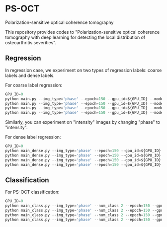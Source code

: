 # PS-OCT
Polarization-sensitive optical coherence tomography 

This repository provides codes to "Polarization-sensitive optical coherence tomography with deep learning for detecting the local distribution of osteoarthritis severities". 

## Regression 

In regression case, we experiment on two types of regression labels: coarse labels and dense labels.

For coarse label regression:
```python
GPU_ID=0
python main.py --img_type='phase' --epoch=150 --gpu_id=${GPU_ID} --model_select='vgg16' --step_size 20 --gamma 0.2
python main.py --img_type='phase' --epoch=150 --gpu_id=${GPU_ID} --model_select='resnet18' --step_size 20 --gamma 0.2
python main.py --img_type='phase' --epoch=150 --gpu_id=${GPU_ID} --model_select='densenet121' --step_size 20 --gamma 0.2
python main.py --img_type='phase' --epoch=150 --gpu_id=${GPU_ID} --model_select='mobilenetv2' --step_size 20 --gamma 0.2
```

Similarly, you can experiment on "intensity" images by changing "phase" to "intensity".


For dense label regression:

```python
GPU_ID=0
python main_dense.py --img_type='phase' --epoch=150 --gpu_id=${GPU_ID} --model_select='vgg16' --step_size 20 --gamma 0.2
python main_dense.py --img_type='phase' --epoch=150 --gpu_id=${GPU_ID} --model_select='resnet18' --step_size 20 --gamma 0.2
python main_dense.py --img_type='phase' --epoch=150 --gpu_id=${GPU_ID} --model_select='densenet121' --step_size 20 --gamma 0.2
python main_dense.py --img_type='phase' --epoch=150 --gpu_id=${GPU_ID} --model_select='mobilenetv2' --step_size 20 --gamma 0.2
```


## Classification

For PS-OCT classification:

```python
GPU_ID=0
python main_class.py --img_type='phase' --num_class 2 --epoch=150 --gpu_id=${GPU_ID} --model_select='vgg16' --step_size 7 --gamma 0.2
python main_class.py --img_type='phase' --num_class 2 --epoch=150 --gpu_id=${GPU_ID} --model_select='resnet18' --step_size 7 --gamma 0.2
python main_class.py --img_type='phase' --num_class 2 --epoch=150 --gpu_id=${GPU_ID} --model_select='densenet121' --step_size 7 --gamma 0.2
python main_class.py --img_type='phase' --num_class 2 --epoch=150 --gpu_id=${GPU_ID} --model_select='mobilenetv2' --step_size 7 --gamma 0.2
```
